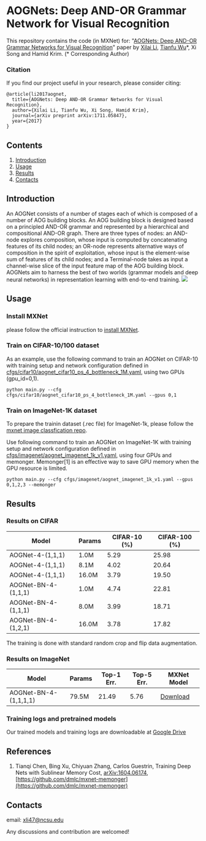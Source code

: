 # AOGNets: Deep AND-OR Grammar Network for Visual Recognition
This repository contains the code (in MXNet) for: "[AOGNets: Deep AND-OR Grammar Networks for Visual Recognition](https://arxiv.org/abs/1711.05847)" paper by [Xilai Li](https://xilaili.github.io), [Tianfu Wu](http://www4.ncsu.edu/~twu19/)\*, Xi Song and Hamid Krim. (* Corresponding Author)

### Citation

If you find our project useful in your research, please consider citing:

```
@article{li2017aognet,
  title={AOGNets: Deep AND-OR Grammar Networks for Visual Recognition},
  author={Xilai Li, Tianfu Wu, Xi Song, Hamid Krim},
  journal={arXiv preprint arXiv:1711.05847},
  year={2017}
}
```

## Contents

1. [Introduction](#introduction)
2. [Usage](#usage)
3. [Results](#results)
4. [Contacts](#contacts)

## Introduction
An AOGNet consists of a number of stages each of which is composed of a number of AOG building blocks. An AOG building block is designed based on a principled AND-OR grammar and represented by a hierarchical and compositional AND-OR graph. There are three types of nodes: an AND-node explores composition, whose input is computed by concatenating features of its child nodes; an OR-node represents alternative ways of composition in the spirit of exploitation, whose input is the element-wise sum of features of its child nodes; and a Terminal-node takes as input a channel-wise slice of the input feature map of the AOG building block. AOGNets aim to harness the best of two worlds (grammar models and deep neural networks) in representation learning with end-to-end training.
<img src="https://raw.githubusercontent.com/xilaili/xilaili.github.io/master/images/AOGNet-BuildingBlock.png">

## Usage

### Install MXNet
please follow the official instruction to [install MXNet](https://mxnet.incubator.apache.org/install/index.html).

### Train on CIFAR-10/100 dataset
As an example, use the following command to train an AOGNet on CIFAR-10 with training setup and network configuration defined in [cfgs/cifar10/aognet_cifar10_ps_4_bottleneck_1M.yaml](cfgs/cifar10/aognet_cifar10_ps_4_bottleneck_1M.yaml), using two GPUs (gpu_id=0,1). 
```shell
python main.py --cfg cfgs/cifar10/aognet_cifar10_ps_4_bottleneck_1M.yaml --gpus 0,1
```

### Train on ImageNet-1K dataset

To prepare the trainin dataset (.rec file) for ImageNet-1k, please follow the [mxnet image classfication repo](https://github.com/apache/incubator-mxnet/tree/master/example/image-classification#prepare-datasets). 

Use following command to train an AOGNet on ImageNet-1K with training setup and network configuration defined in [cfgs/imagenet/aognet_imagenet_1k_v1.yaml](cfgs/imagenet/aognet_imagenet_1k_v1.yaml), using four GPUs and memonger. Memonger[1] is an effective way to save GPU memory when the GPU resource is limited. 
```shell
python main.py --cfg cfgs/imagenet/aognet_imagenet_1k_v1.yaml --gpus 0,1,2,3 --memonger
```

## Results

### Results on CIFAR

| Model | Params | CIFAR-10 (%) | CIFAR-100 (%)|
|---|---|---|---|
| AOGNet-4-(1,1,1) | 1.0M | 5.29 | 25.98 |
| AOGNet-4-(1,1,1) | 8.1M | 4.02 | 20.64 |
| AOGNet-4-(1,1,1) | 16.0M | 3.79 | 19.50 |
| AOGNet-BN-4-(1,1,1) | 1.0M | 4.74 | 22.81 |
| AOGNet-BN-4-(1,1,1) | 8.0M | 3.99 | 18.71 |
| AOGNet-BN-4-(1,2,1) | 16.0M | 3.78 | 17.82 |

The training is done with standard random crop and flip data augmentation.

### Results on ImageNet

| Model | Params | Top-1 Err. | Top-5 Err. | MXNet Model |
|---|---|---|---|---|
| AOGNet-BN-4-(1,1,1,1) | 79.5M | 21.49 | 5.76 | [Download](https://drive.google.com/open?id=1BWFchuwne-QsItJX10PDv87yGSu0ruL3) |

### Training logs and pretrained models

Our trained models and training logs are downloadable at [Google Drive](https://drive.google.com/open?id=10DqN-ylDF_fFgvFmewnm1NEoqQCa1UAB)


## References
1. Tianqi Chen, Bing Xu, Chiyuan Zhang, Carlos Guestrin, Training Deep Nets with Sublinear Memory Cost, [arXiv:1604.06174](https://arxiv.org/abs/1604.06174), [https://github.com/dmlc/mxnet-memonger](https://github.com/dmlc/mxnet-memonger)


## Contacts
email: xli47@ncsu.edu

Any discussions and contribution are welcomed!
